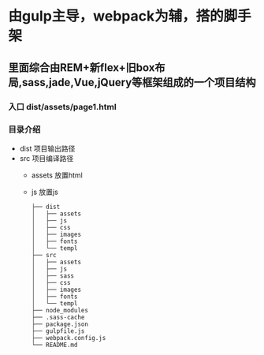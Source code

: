 # 由gulp主导，webpack为辅，搭的脚手架
## 里面综合由REM+新flex+旧box布局,sass,jade,Vue,jQuery等框架组成的一个项目结构
### 入口 dist/assets/page1.html
### 目录介绍
* dist 项目输出路径
* src 项目编译路径
  * assets 放置html
  * js 放置js


        ├── dist  
        │   ├── assets  
        │   ├── js  
        │   ├── css  
        │   ├── images  
        │   ├── fonts  
        │   └── templ  
        ├── src  
        │   ├── assets  
        │   ├── js  
        │   ├── sass  
        │   ├── css  
        │   ├── images  
        │   ├── fonts  
        │   └── templ  
        ├── node_modules  
        ├── .sass-cache  
        ├── package.json  
        ├── gulpfile.js  
        ├── webpack.config.js  
        └── README.md  
